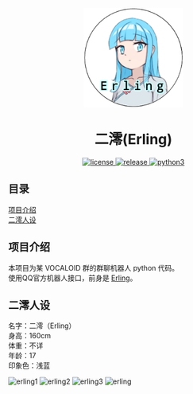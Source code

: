 <p align="center">
    <img src="./cover.png" alt="icon" width="200" height="200">
</p>

<div align="center">

# 二澪(Erling)

</div>
<p align="center">
    <a href="https://raw.githubusercontent.com/Jacken-Wu/Erling-qq-botpy/master/LICENSE">
        <img src="https://img.shields.io/github/license/Jacken-Wu/Erling-qq-botpy" alt="license">
    </a>
    <a href="https://github.com/Jacken-Wu/Erling-qq-botpy/releases">
        <img src="https://img.shields.io/github/v/release/Jacken-Wu/Erling-qq-botpy?color=blueviolet&include_prereleases" alt="release">
    </a>
    <a href="https://www.python.org">
        <img src="https://img.shields.io/badge/language-python3-blue.svg" alt="python3">
    </a>
</p>

## 目录

[项目介绍](#项目介绍)  
[二澪人设](#二澪人设)  

## 项目介绍

本项目为某 VOCALOID 群的群聊机器人 python 代码。  
使用QQ官方机器人接口，前身是 [Erling](https://github.com/Jacken-Wu/Erling)。

## 二澪人设

名字：二澪（Erling）  
身高：160cm  
体重：不详  
年龄：17  
印象色：浅蓝

![erling1](https://i0.hdslb.com/bfs/album/9bd124359cc2f015135322b4516ca219c44d8ed8.png@1036w.webp)
![erling2](https://i0.hdslb.com/bfs/new_dyn/7af4a311826cecfb2646458d317e9560229017508.png@1036w.webp)
![erling3](https://i0.hdslb.com/bfs/new_dyn/55e0374fba234f38edcbd7cc087f48cd229017508.png@1036w.webp)
![erling](https://i0.hdslb.com/bfs/new_dyn/dfc9ce61afe92d39198168745a69b7a5229017508.png@1036w.webp)
